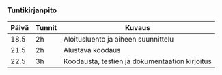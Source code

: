### Tuntikirjanpito

Päivä | Tunnit | Kuvaus
------|--------|---------
18.5 | 2h | Aloitusluento ja aiheen suunnittelu
21.5 | 2h | Alustava koodaus
22.5 | 3h | Koodausta, testien ja dokumentaation kirjoitus
